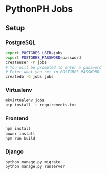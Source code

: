 # PythonPH Jobs

## Setup

### PostgreSQL

```bash
export POSTGRES_USER=jobs
export POSTGRES_PASSWORD=password
createuser -P jobs
# You will be prompted to enter a password
# Enter what you set in POSTGRES_PASSWORD
createdb -O jobs jobs
```

### Virtualenv

```bash
mkvirtualenv jobs
pip install -r requirements.txt
```

### Frontend

```bash
npm install
bower install
npm run build
```

### Django

```
python manage.py migrate
python manage.py runserver
```
